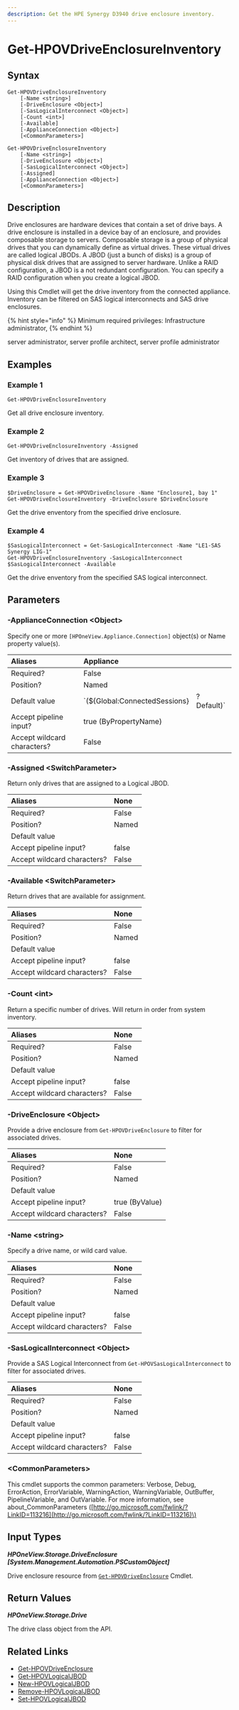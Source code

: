 ```yaml
---
description: Get the HPE Synergy D3940 drive enclosure inventory.
---
```


# Get-HPOVDriveEnclosureInventory

## Syntax

```text
Get-HPOVDriveEnclosureInventory
    [-Name <string>]
    [-DriveEnclosure <Object>]
    [-SasLogicalInterconnect <Object>]
    [-Count <int>]
    [-Available]
    [-ApplianceConnection <Object>]
    [<CommonParameters>]
```

```text
Get-HPOVDriveEnclosureInventory
    [-Name <string>]
    [-DriveEnclosure <Object>]
    [-SasLogicalInterconnect <Object>]
    [-Assigned]
    [-ApplianceConnection <Object>]
    [<CommonParameters>]
```

## Description

Drive enclosures are hardware devices that contain a set of drive bays. A drive enclosure is installed in a device bay of an enclosure, and provides composable storage to servers. Composable storage is a group of physical drives that you can dynamically define as virtual drives. These virtual drives are called logical JBODs. A JBOD \(just a bunch of disks\) is a group of physical disk drives that are assigned to server hardware. Unlike a RAID configuration, a JBOD is a not redundant configuration. You can specify a RAID configuration when you create a logical JBOD.

Using this Cmdlet will get the drive inventory from the connected appliance. Inventory can be filtered on SAS logical interconnects and SAS drive enclosures.

{% hint style="info" %}
Minimum required privileges: Infrastructure administrator,
{% endhint %}

server administrator, server profile architect, server profile administrator

## Examples

### Example 1

```text
Get-HPOVDriveEnclosureInventory
```

Get all drive enclosure inventory.

### Example 2

```text
Get-HPOVDriveEnclosureInventory -Assigned
```

Get inventory of drives that are assigned.

### Example 3

```text
$DriveEnclosure = Get-HPOVDriveEnclosure -Name "Enclosure1, bay 1"
Get-HPOVDriveEnclosureInventory -DriveEnclosure $DriveEnclosure
```

Get the drive enventory from the specified drive enclosure.

### Example 4

```text
$SasLogicalInterconnect = Get-SasLogicalInterconnect -Name "LE1-SAS Synergy LIG-1"
Get-HPOVDriveEnclosureInventory -SasLogicalInterconnect $SasLogicalInterconnect -Available
```

Get the drive enventory from the specified SAS logical interconnect.

## Parameters

### -ApplianceConnection &lt;Object&gt;

Specify one or more `[HPOneView.Appliance.Connection]` object\(s\) or Name property value\(s\).

| Aliases | Appliance |  |
| :--- | :--- | :--- |
| Required? | False |  |
| Position? | Named |  |
| Default value | \`\(${Global:ConnectedSessions} | ? Default\)\` |
| Accept pipeline input? | true \(ByPropertyName\) |  |
| Accept wildcard characters? | False |  |

### -Assigned &lt;SwitchParameter&gt;

Return only drives that are assigned to a Logical JBOD.

| Aliases | None |
| :--- | :--- |
| Required? | False |
| Position? | Named |
| Default value |  |
| Accept pipeline input? | false |
| Accept wildcard characters? | False |

### -Available &lt;SwitchParameter&gt;

Return drives that are available for assignment.

| Aliases | None |
| :--- | :--- |
| Required? | False |
| Position? | Named |
| Default value |  |
| Accept pipeline input? | false |
| Accept wildcard characters? | False |

### -Count &lt;int&gt;

Return a specific number of drives. Will return in order from system inventory.

| Aliases | None |
| :--- | :--- |
| Required? | False |
| Position? | Named |
| Default value |  |
| Accept pipeline input? | false |
| Accept wildcard characters? | False |

### -DriveEnclosure &lt;Object&gt;

Provide a drive enclosure from `Get-HPOVDriveEnclosure` to filter for associated drives.

| Aliases | None |
| :--- | :--- |
| Required? | False |
| Position? | Named |
| Default value |  |
| Accept pipeline input? | true \(ByValue\) |
| Accept wildcard characters? | False |

### -Name &lt;string&gt;

Specify a drive name, or wild card value.

| Aliases | None |
| :--- | :--- |
| Required? | False |
| Position? | Named |
| Default value |  |
| Accept pipeline input? | false |
| Accept wildcard characters? | False |

### -SasLogicalInterconnect &lt;Object&gt;

Provide a SAS Logical Interconnect from `Get-HPOVSasLogicalInterconnect` to filter for associated drives.

| Aliases | None |
| :--- | :--- |
| Required? | False |
| Position? | Named |
| Default value |  |
| Accept pipeline input? | false |
| Accept wildcard characters? | False |

### &lt;CommonParameters&gt;

This cmdlet supports the common parameters: Verbose, Debug, ErrorAction, ErrorVariable, WarningAction, WarningVariable, OutBuffer, PipelineVariable, and OutVariable. For more information, see about\_CommonParameters \([http://go.microsoft.com/fwlink/?LinkID=113216](http://go.microsoft.com/fwlink/?LinkID=113216)\)

## Input Types

_**HPOneView.Storage.DriveEnclosure \[System.Management.Automation.PSCustomObject\]**_

Drive enclosure resource from [`Get-HPOVDriveEnclosure`](get-hpovdriveenclosure.md) Cmdlet.

## Return Values

_**HPOneView.Storage.Drive**_

The drive class object from the API.

## Related Links

* [Get-HPOVDriveEnclosure](get-hpovdriveenclosure.md)
* [Get-HPOVLogicalJBOD](get-hpovlogicaljbod.md)
* [New-HPOVLogicalJBOD](new-hpovlogicaljbod.md)
* [Remove-HPOVLogicalJBOD](remove-hpovlogicaljbod.md)
* [Set-HPOVLogicalJBOD](set-hpovlogicaljbod.md)

